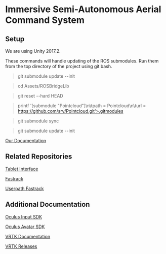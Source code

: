 # Immersive Semi-Autonomous Aerial Command System

## Setup
We are using Unity 2017.2.

These commands will handle updating of the ROS submodules. Run them from the top directory of the project using git bash.

> git submodule update --init

> cd Assets/ROSBridgeLib

> git reset --hard HEAD

> printf '[submodule "Pointcloud"]\n\tpath = Pointcloud\n\turl = https://github.com/srv/Pointcloud.git'>.gitmodules

> git submodule sync

> git submodule update --init

[Our Documentation](https://docs.google.com/document/d/1KhntvRTkC-2RxWbpyWGtgXpEGcZpHQj8sb5ktEUh4MU/edit?usp=sharing)

## Related Repositories
[Tablet Interface](https://github.com/tcheng96/2d-drone-interface)

[Fastrack](https://github.com/HJReachability/fastrack)

[Userpath Fastrack](https://github.com/j-paterson/userpath_fastrack)

## Additional Documentation

[Oculus Input SDK](https://developer.oculus.com/documentation/unity/latest/concepts/unity-ovrinput/#unity-ovrinput)

[Oculus Avatar SDK](http://static.oculus.com/documentation/pdfs/avatarsdk/1.12/avatarsdk.pdf)

[VRTK Documentation](https://vrtoolkit.readme.io/docs)

[VRTK Releases](https://github.com/thestonefox/VRTK/releases)

